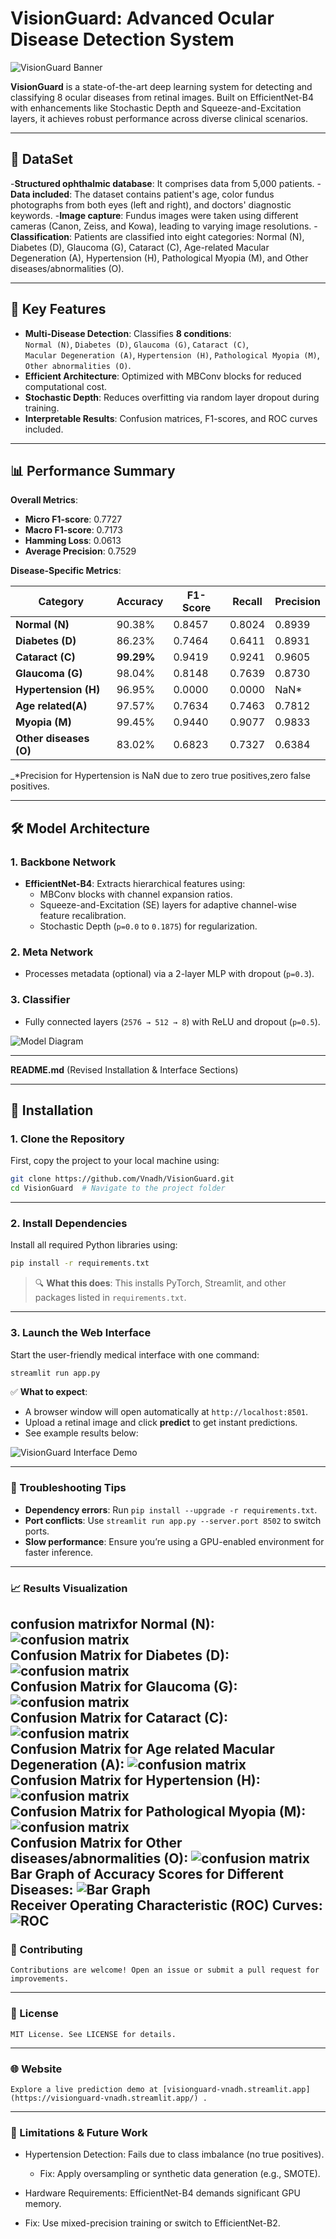 # VisionGuard: Advanced Ocular Disease Detection System  

![VisionGuard Banner](media/image0.png)  

**VisionGuard** is a state-of-the-art deep learning system for detecting and classifying 8 ocular diseases from retinal images. Built on EfficientNet-B4 with enhancements like Stochastic Depth and Squeeze-and-Excitation layers, it achieves robust performance across diverse clinical scenarios. 

---

## 💾 DataSet
 -**Structured ophthalmic database**: It comprises data from 5,000 patients.
 -**Data included**: The dataset contains patient's age, color fundus photographs from both eyes (left and right), and doctors'  diagnostic keywords.
 -**Image capture**: Fundus images were taken using different cameras (Canon, Zeiss, and Kowa), leading to varying image resolutions.
-**Classification**: Patients are classified into eight categories: Normal (N), Diabetes (D), Glaucoma (G), Cataract (C), Age-related Macular Degeneration (A), Hypertension (H), Pathological Myopia (M), and Other diseases/abnormalities (O).   


---

## 🌟 Key Features  
- **Multi-Disease Detection**: Classifies **8 conditions**:  
  `Normal (N)`, `Diabetes (D)`, `Glaucoma (G)`, `Cataract (C)`,  
  `Macular Degeneration (A)`, `Hypertension (H)`, `Pathological Myopia (M)`,  
  `Other abnormalities (O)`.  
- **Efficient Architecture**: Optimized with MBConv blocks for reduced computational cost.  
- **Stochastic Depth**: Reduces overfitting via random layer dropout during training.  
- **Interpretable Results**: Confusion matrices, F1-scores, and ROC curves included.  

---

## 📊 Performance Summary  
**Overall Metrics**:  
- **Micro F1-score**: 0.7727  
- **Macro F1-score**: 0.7173  
- **Hamming Loss**: 0.0613  
- **Average Precision**: 0.7529  

**Disease-Specific Metrics**:  

| Category              | Accuracy   | F1-Score | Recall   | Precision |  
|-----------------------|------------|----------|----------|-----------|  
| **Normal (N)**        | 90.38%     | 0.8457   | 0.8024   | 0.8939    |  
| **Diabetes (D)**      | 86.23%     | 0.7464   | 0.6411   | 0.8931    |
| **Cataract (C)**      | **99.29%** | 0.9419   | 0.9241   | 0.9605    |  
| **Glaucoma (G)**      | 98.04%     | 0.8148   | 0.7639   | 0.8730    |  
| **Hypertension (H)**  | 96.95%     | 0.0000   | 0.0000   | NaN*      | 
|**Age related(A)**     | 97.57%     | 0.7634   | 0.7463   | 0.7812    |
|**Myopia (M)**         | 99.45%     | 0.9440   | 0.9077   | 0.9833    |
|**Other diseases (O)** |83.02%      | 0.6823   | 0.7327   | 0.6384    |


_*Precision for Hypertension is NaN due to zero true positives,zero false positives.   

---

## 🛠️ Model Architecture  
### 1. **Backbone Network**  
- **EfficientNet-B4**: Extracts hierarchical features using:  
  - MBConv blocks with channel expansion ratios.  
  - Squeeze-and-Excitation (SE) layers for adaptive channel-wise feature recalibration.  
  - Stochastic Depth (`p=0.0` to `0.1875`) for regularization.  

### 2. **Meta Network**  
- Processes metadata (optional) via a 2-layer MLP with dropout (`p=0.3`).  

### 3. **Classifier**  
- Fully connected layers (`2576 → 512 → 8`) with ReLU and dropout (`p=0.5`).  

![Model Diagram](media/image11.png)  

---

**README.md** (Revised Installation & Interface Sections)  

---

## 🚀 Installation  

### 1. **Clone the Repository**  
First, copy the project to your local machine using:  
```bash  
git clone https://github.com/Vnadh/VisionGuard.git  
cd VisionGuard  # Navigate to the project folder  
```  

---

### 2. **Install Dependencies**  
Install all required Python libraries using:  
```bash  
pip install -r requirements.txt  
```  
> 🔍 **What this does**: This installs PyTorch, Streamlit, and other packages listed in `requirements.txt`.  

---

### 3. **Launch the Web Interface**  
Start the user-friendly medical interface with one command:  
```bash  
streamlit run app.py  
```  
✅ **What to expect**:  
- A browser window will open automatically at `http://localhost:8501`.  
- Upload a retinal image and click **predict** to get instant predictions.  
- See example results below:  

![VisionGuard Interface Demo](media/app_demo.png)  

---

### 🚨 Troubleshooting Tips  
- **Dependency errors**: Run `pip install --upgrade -r requirements.txt`.  
- **Port conflicts**: Use `streamlit run app.py --server.port 8502` to switch ports.  
- **Slow performance**: Ensure you’re using a GPU-enabled environment for faster inference.  

     


---
### 📈 Results Visualization
**confusion matrixfor Normal (N)**:
![confusion matrix](media/image1.png) <br>
**Confusion Matrix for Diabetes (D)**:
![confusion matrix](media/image2.png) <br>
**Confusion Matrix for Glaucoma (G)**:
![confusion matrix](media/image3.png) <br>
**Confusion Matrix for Cataract (C)**:
![confusion matrix](media/image4.png) <br>
**Confusion Matrix for Age related Macular Degeneration (A)**:
![confusion matrix](media/image5.png) <br>
**Confusion Matrix for Hypertension (H)**:
![confusion matrix](media/image6.png) <br>
**Confusion Matrix for Pathological Myopia (M)**:
![confusion matrix](media/image7.png) <br>
**Confusion Matrix for Other diseases/abnormalities (O)**:
![confusion matrix](media/image8.png)<br>
**Bar Graph of Accuracy Scores for Different Diseases**:
![Bar Graph](media/image9.png) <br>
**Receiver Operating Characteristic (ROC) Curves**:
![ROC](media/image10.png) <br>
---
### 🤝 Contributing
    Contributions are welcome! Open an issue or submit a pull request for improvements.
---
### 📜 License
    MIT License. See LICENSE for details.
---
### 🌐 Website
    Explore a live prediction demo at [visionguard-vnadh.streamlit.app](https://visionguard-vnadh.streamlit.app/) .
---
### 🚧 Limitations & Future Work
 * Hypertension Detection: Fails due to class imbalance (no true positives).
   * Fix: Apply oversampling or synthetic data generation (e.g., SMOTE).

 * Hardware Requirements: EfficientNet-B4 demands significant GPU memory.
  * Fix: Use mixed-precision training or switch to EfficientNet-B2.
